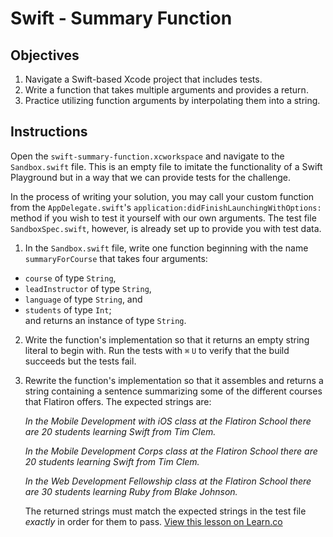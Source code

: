 # Swift - Summary Function

## Objectives

1. Navigate a Swift-based Xcode project that includes tests.
2. Write a function that takes multiple arguments and provides a return.
3. Practice utilizing function arguments by interpolating them into a string.

## Instructions

Open the `swift-summary-function.xcworkspace` and navigate to the `Sandbox.swift` file. This is an empty file to imitate the functionality of a Swift Playground but in a way that we can provide tests for the challenge.

In the process of writing your solution, you may call your custom function from the `AppDelegate.swift`'s `application:didFinishLaunchingWithOptions:` method if you wish to test it yourself with our own arguments. The test file `SandboxSpec.swift`, however, is already set up to provide you with test data.

1. In the `Sandbox.swift` file, write one function beginning with the name `summaryForCourse` that takes four arguments:
  * `course` of type `String`,
  * `leadInstructor` of type `String`,
  * `language` of type `String`, and
  * `students` of type `Int`;  
and returns an instance of type `String`.

2. Write the function's implementation so that it returns an empty string literal to begin with. Run the tests with `⌘` `U` to verify that the build succeeds but the tests fail.

3. Rewrite the function's implementation so that it assembles and returns a string containing a sentence summarizing some of the different courses that Flatiron offers. The expected strings are:

	*In the Mobile Development with iOS class at the Flatiron School there are 20 students learning Swift from Tim Clem.*

	*In the Mobile Development Corps class at the Flatiron School there are 20 students learning Swift from Tim Clem.*

	*In the Web Development Fellowship class at the Flatiron School there are 30 students learning Ruby from Blake Johnson.*

	The returned strings must match the expected strings in the test file *exactly* in order for them to pass. 
<a href='https://learn.co/lessons/swift-summary-function' data-visibility='hidden'>View this lesson on Learn.co</a>
